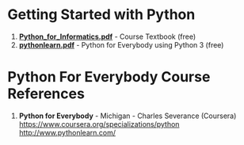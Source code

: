 #  Getting Started with Python
1.  **[Python_for_Informatics.pdf](https://github.com/nkuhta/Python-For-Everybody/blob/master/1.%20Getting%20Started%20with%20Python/Python_for_Informatics.pdf)** - Course Textbook (free)
1.  **[pythonlearn.pdf](https://github.com/nkuhta/Python-For-Everybody/blob/master/1.%20Getting%20Started%20with%20Python/pythonlearn.pdf)** - Python for Everybody using Python 3 (free)

#  Python For Everybody Course References
1.  **Python for Everybody** - Michigan - Charles Severance (Coursera)   
	https://www.coursera.org/specializations/python  
	http://www.pythonlearn.com/